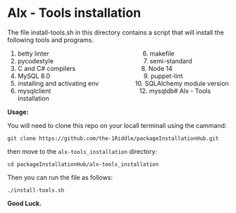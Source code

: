 # Alx - Tools installation 

The file install-tools.sh in this directory contains a script that will install the following tools and programs.

1. betty linter&nbsp; &nbsp; &nbsp;&nbsp; &nbsp; &nbsp; &nbsp;&nbsp; &nbsp; &nbsp; &nbsp;&nbsp; &nbsp; &nbsp; &nbsp;&nbsp; &nbsp; &nbsp; &nbsp;&nbsp; &nbsp; &nbsp; &nbsp;&nbsp; &nbsp; &nbsp; &nbsp;&nbsp; &nbsp; &nbsp; &nbsp;6. makefile
2. pycodestyle &nbsp;&nbsp; &nbsp; &nbsp; &nbsp;&nbsp; &nbsp; &nbsp; &nbsp;&nbsp; &nbsp; &nbsp; &nbsp;&nbsp; &nbsp; &nbsp; &nbsp;&nbsp; &nbsp; &nbsp; &nbsp;&nbsp; &nbsp; &nbsp; &nbsp;&nbsp; &nbsp; &nbsp; &nbsp; 7. semi-standard
3. C and C# compilers&nbsp; &nbsp;&nbsp; &nbsp; &nbsp; &nbsp;&nbsp; &nbsp; &nbsp; &nbsp;&nbsp; &nbsp; &nbsp; &nbsp;&nbsp; &nbsp; &nbsp; &nbsp;&nbsp; &nbsp; &nbsp; &nbsp;8. Node 14
4. MySQL 8.0 &nbsp; &nbsp; &nbsp; &nbsp; &nbsp; &nbsp;&nbsp; &nbsp; &nbsp; &nbsp;&nbsp; &nbsp; &nbsp; &nbsp;&nbsp; &nbsp; &nbsp; &nbsp;&nbsp; &nbsp; &nbsp; &nbsp;&nbsp; &nbsp; &nbsp; &nbsp;&nbsp; &nbsp; &nbsp; &nbsp;9. puppet-lint
5. installing and activating env&nbsp; &nbsp; &nbsp; &nbsp;&nbsp; &nbsp; &nbsp; &nbsp;&nbsp; &nbsp; &nbsp; &nbsp;10. SQLAlchemy module version
11. mysqlclient &nbsp; &nbsp;&nbsp; &nbsp; &nbsp; &nbsp;&nbsp; &nbsp; &nbsp; &nbsp;&nbsp; &nbsp; &nbsp; &nbsp;&nbsp; &nbsp; &nbsp; &nbsp;&nbsp; &nbsp; &nbsp; &nbsp;&nbsp; &nbsp; &nbsp; &nbsp;&nbsp; &nbsp; &nbsp;12. mysqldb# Alx - Tools installation 

**Usage:**

You will need to clone this repo on your locall terminall using the cammand:
```
git clone https://github.com/the-1Riddle/packageInstallationHub.git
```

then move to the `alx-tools_installation` directory:
```
cd packageInstallationHub/alx-tools_installation
```

Then you can run the file as follows:
```
./install-tools.sh
```

**Good Luck.**
